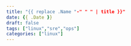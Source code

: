 ```yaml
---
title: "{{ replace .Name "-" " " | title }}"
date: {{ .Date }}
draft: false
tags: ["linux","sre","ops"]
categories: ["linux"]
---
```


